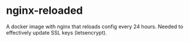 # nginx-reloaded

A docker image with nginx that reloads config every 24 hours. Needed to effectively update SSL keys (letsencrypt).
